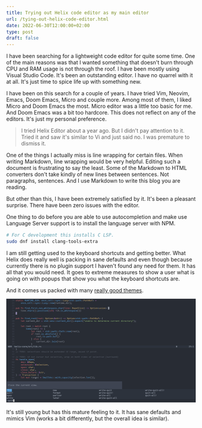```yaml
---
title: Trying out Helix code editor as my main editor
url: /tying-out-helix-code-editor.html
date: 2022-06-30T12:00:00+02:00
type: post
draft: false
---
```


I have been searching for a lightweight code editor for quite some time. One of
the main reasons was that I wanted something that doesn't burn through CPU and
RAM usage is not through the roof. I have been mostly using Visual Studio Code.
It's been an outstanding editor. I have no quarrel with it at all. It's just
time to spice life up with something new.

I have been on this search for a couple of years. I have tried Vim, Neovim,
Emacs, Doom Emacs, Micro and couple more. Among most of them, I liked Micro and
Doom Emacs the most. Micro editor was a little too basic for me. And Doom Emacs
was a bit too hardcore. This does not reflect on any of the editors. It's just
my personal preference.

> I tried Helix Editor about a year ago. But I didn't pay attention to it.
> Tried it and saw it's similar to Vi and just said no. I was premature to
> dismiss it.

One of the things I actually miss is line wrapping for certain files. When
writing Markdown, line wrapping would be very helpful. Editing such a document
is frustrating to say the least. Some of the Markdown to HTML converters don't
take kindly of new lines between sentences. Not paragraphs, sentences. And I use
Markdown to write this blog you are reading.

But other than this, I have been extremely satisfied by it. It's been a pleasant
surprise. There have been zero issues with the editor.

One thing to do before you are able to use autocompletion and make use Language
Server support is to install the language server with NPM.

```sh
# For C development this installs C LSP.
sudo dnf install clang-tools-extra
```

I am still getting used to the keyboard shortcuts and getting better. What Helix
does really well is packing in sane defaults and even though because currently
there is no plugin support I haven't found any need for them. It has all that
you would need. It goes to extreme measures to show a user what is going on with
popups that show you what the keyboard shortcuts are.

And it comes us packed with many
[really good themes](https://github.com/helix-editor/helix/wiki/Themes).

![Editor](/assets/posts/helix-editor/editor.png)

It's still young but has this mature feeling to it. It has sane defaults and
mimics Vim (works a bit differently, but the overall idea is similar).
